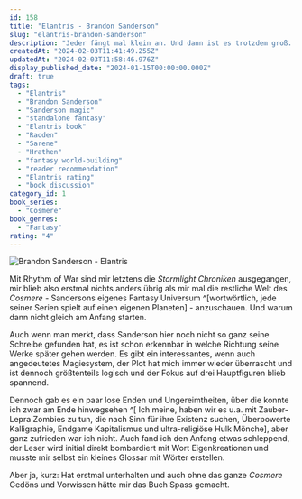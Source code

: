 ```yaml
---
id: 158
title: "Elantris - Brandon Sanderson"
slug: "elantris-brandon-sanderson"
description: "Jeder fängt mal klein an. Und dann ist es trotzdem groß. "
createdAt: "2024-02-03T11:41:49.255Z"
updatedAt: "2024-02-03T11:58:46.976Z"
display_published_date: "2024-01-15T00:00:00.000Z"
draft: true
tags:
  - "Elantris"
  - "Brandon Sanderson"
  - "Sanderson magic"
  - "standalone fantasy"
  - "Elantris book"
  - "Raoden"
  - "Sarene"
  - "Hrathen"
  - "fantasy world-building"
  - "reader recommendation"
  - "Elantris rating"
  - "book discussion"
category_id: 1
book_series:
  - "Cosmere"
book_genres:
  - "Fantasy"
rating: "4"
---
```


![Brandon Sanderson - Elantris](https://res.cloudinary.com/dlsll9dkn/image/upload/v1706956557/Brandon_Sanderson_Elantris_be4c73920a.jpg)

<!--more-->

Mit Rhythm of War sind mir letztens die *Stormlight Chroniken* ausgegangen, mir blieb also erstmal nichts anders übrig als mir mal die restliche Welt des *Cosmere* - Sandersons eigenes Fantasy Universum ^[wortwörtlich, jede seiner Serien spielt auf einen eigenen Planeten] -  anzuschauen. Und warum dann nicht gleich am Anfang starten.

Auch wenn man merkt, dass Sanderson hier noch nicht so ganz seine Schreibe gefunden hat, es ist schon erkennbar in welche Richtung seine Werke später gehen werden. Es gibt ein interessantes, wenn auch angedeutetes Magiesystem, der Plot hat mich immer wieder überrascht und ist dennoch größtenteils logisch und der Fokus auf drei Hauptfiguren blieb spannend.

Dennoch gab es ein paar lose Enden und Ungereimtheiten, über die konnte ich zwar am Ende hinwegsehen ^[ Ich meine, haben wir es u.a. mit Zauber-Lepra Zombies zu tun, die nach Sinn für ihre Existenz suchen, Überpowerte Kalligraphie, Endgame Kapitalismus und ultra-religiöse Hulk Mönche], aber ganz zufrieden war ich nicht. Auch fand ich den Anfang etwas schleppend, der Leser wird initial direkt bombardiert mit Wort Eigenkreationen und musste mir selbst ein kleines Glossar mit Wörter erstellen. 

Aber ja, kurz: Hat erstmal unterhalten und auch ohne das ganze *Cosmere* Gedöns und Vorwissen hätte mir das Buch Spass gemacht. 